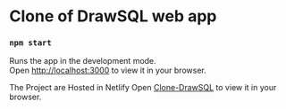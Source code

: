 # Clone of DrawSQL web app


### `npm start`

Runs the app in the development mode.\
Open [http://localhost:3000](http://localhost:3000) to view it in your browser.


The Project are Hosted in Netlify
Open [Clone-DrawSQL](https://optimistic-lamarr-890cec.netlify.app/) to view it in your browser.
